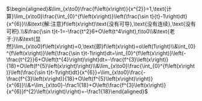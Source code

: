  $\begin{aligned}&\lim_{x\to0}\frac{f\left(x\right)}{x^{2}}=1,\text{计算}\lim_{x\to0}\frac{\int_{0}^{f\left(x\right)}\left(\frac{\sin t}{t}-1\right)dt}{x^{6}}\\&\text{解:注意}f\left(x\right)\text{没有可导},\text{没有连续},\text{没有可积}.\\&\frac{\sin t}t-1=-\frac{t^2}6+O\left(t^4\right),t\to0\\&\text{老于:}\\&\text{显然}\lim_{x\to0}f\left(x\right)=0,\text{即}f\left(x\right)=o\left(1\right)\\&\int_{0}^{f\left(x\right)}\left(\frac{\sin t}t-1\right)dt=\int_{0}^{f\left(x\right)}\left(-\frac{t^{2}}6+O\left(t^{4}\right)\right)dt=-\frac{f^{3}\left(x\right)}{18}+O\left(f^{5}\left(x\right)\right)\\&\lim_{x\to0}\frac{\int_{0}^{f\left(x\right)}\left(\frac{\sin t}t-1\right)dt}{x^{6}}=\lim_{x\to0}\frac{-\frac{f^{3}\left(x\right)}{18}+O\left(f^{5}\left(x\right)\right)}{x^{6}}\\&=\lim_{x\to0}-\frac1{18}+O\left(\frac{f^{3}\left(x\right)}{x^{6}}f^{2}\left(x\right)\right)=-\frac1{18}\end{aligned}$ 
